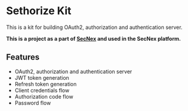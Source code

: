 # Sethorize Kit

This is a kit for building OAuth2, authorization and authentication server.

**This is a project as a part of [SecNex](https://secnex.io) and used in the SecNex platform.**

## Features

- OAuth2, authorization and authentication server
- JWT token generation
- Refresh token generation
- Client credentials flow
- Authorization code flow
- Password flow
